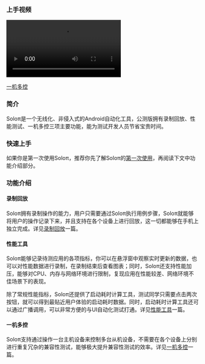 ### 上手视频

<video src = "Home/oneToMany.mp4" control="control" ></video>

[一机多控](Home/oneToMany.mp4)



### 简介

Soloπ是一个无线化、非侵入式的Android自动化工具，公测版拥有录制回放、性能测试、一机多控三项主要功能，能为测试开发人员节省宝贵时间。



### 快速上手

如果你是第一次使用Soloπ，推荐你先了解Soloπ的[第一次使用](FirstUse)，再阅读下文中功能介绍部分。



### 功能介绍

#### 录制回放

Soloπ拥有录制操作的能力，用户只需要通过Soloπ执行用例步骤，Soloπ就能够将用户的操作记录下来，并且支持在各个设备上进行回放，这一切都能够在手机上独立完成。详见[录制回放](https://github.com/soloPi/SoloPi/wikis/RecordCase)一篇。

#### 性能工具

Soloπ能够记录待测应用的各项指标，你可以在悬浮窗中观察实时更新的数据，也可以对性能数据进行录制，在录制结束后查看图表；同时，Soloπ还支持性能加压，能够对CPU、内存与网络环境进行限制，复现应用在性能较差、网络环境不佳场景下的表现。

除了常规性能指标，Soloπ还提供了启动耗时计算工具，测试同学只需要点击两次按钮，就可以得到最贴近用户体验的启动耗时数据。同时，启动耗时计算工具还可以通过广播调用，可以非常方便的与UI自动化测试打通。详见[性能工具](https://github.com/soloPi/SoloPi/wikis/Performance)一篇。

#### 一机多控

Soloπ支持通过操作一台主机设备来控制多台从机设备，不需要在各个设备上分别进行重复冗杂的兼容性测试，能够极大提升兼容性测试的效率。详见[一机多控](https://github.com/soloPi/SoloPi/wikis/OneToMany)一篇。